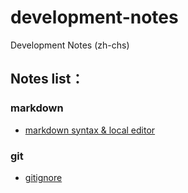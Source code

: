 # development-notes
Development Notes (zh-chs)

## Notes list：
### markdown
* [markdown syntax & local editor](./notes/maekdown/markdown.md)

### git
* [gitignore](./notes/maekdown/gitignore.md)

